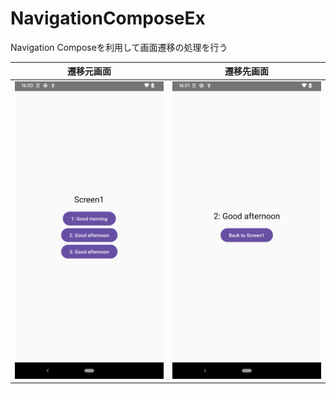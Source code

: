 # NavigationComposeEx

Navigation Composeを利用して画面遷移の処理を行う

| 遷移元画面 | 遷移先画面 |
| - | - |
| <img src="screenshot/img1.png" width="320px"> | <img src="screenshot/img2.png" width="320px"> |
